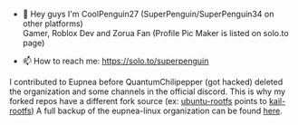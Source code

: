 - 👋 Hey guys I'm CoolPenguin27 (SuperPenguin/SuperPenguin34 on other platforms)                                  
Gamer, Roblox Dev and Zorua Fan (Profile Pic Maker is listed on solo.to page)

- 📫 How to reach me: https://solo.to/superpenguin

I contributed to Eupnea before QuantumChilipepper (got hacked) deleted the organization and some channels in the official discord.
This is why my forked repos have a different fork source (ex: [ubuntu-rootfs](https://github.com/CoolPenguin27/ubuntu-rootfs) points to [kail-rootfs](https://github.com/natesway/kali-rootfs))
A full backup of the eupnea-linux organization can be found [here](https://github.com/eupnea-linux-backup).
<!---
CoolPenguin27/CoolPenguin27 is a ✨ special ✨ repository because its `README.md` (this file) appears on your GitHub profile.
You can click the Preview link to take a look at your changes.
--->

